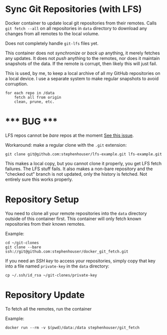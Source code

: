 # Sync Git Repositories (with LFS)

Docker container to update local git repositories from their remotes.
Calls `git fetch --all` on all repositories in `data` directory to
download any changes from all remotes to the local volume.

Does not completely handle `git-lfs` files yet.

This container does not *synchronize* or *back up* anything, it merely fetches any updates. It does not *push* anything to the remotes, nor does it maintain snapshots of the data. If the remote is corrupt, then likely this will just fail.

This is used, by me, to keep a local archive of all my GitHub repositories on a local device. I use a separate system to make regular snapshots to avoid corruption.

```
for each repo in /data
	fetch all from origin
	clean, prune, etc.
```

# *** BUG ***

LFS repos cannot be *bare* repos at the moment [See this issue](https://github.com/git-lfs/git-lfs/issues/2342).

Workaround: make a regular clone with the `.git` extension:
```
git clone git@github.com:stephenhouser/lfs-example.git lfs-example.git
```

This makes a local copy, but you cannot clone it properly, you get LFS fetch failures. The LFS stuff fails. It also makes a non-bare repository and the "checked out" branch is not updated, only the history is fetched. Not entirely sure this works properly.


# Repository Setup

You need to clone all your remote repositories into the `data` directory outside of this container first. This container will only fetch known repositories from their known remotes.

Example:
```
cd ~/git-clones
git clone --bare ssh://git@github.com:stephenhouser/docker_git_fetch.git
```

If you need an *SSH key* to access your repositories, simply copy that key into a file named `private-key` in the `data` directory:

```
cp ~/.ssh/id_rsa ~/git-clones/private-key
```

# Repository Update

To fetch all the remotes, run the container

Example:
```
docker run --rm -v $(pwd)/data:/data stephenhouser/git_fetch
```

